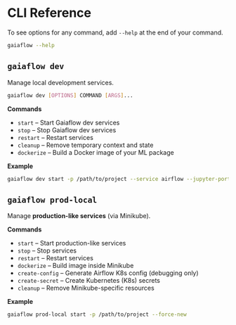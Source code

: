 # CLI Reference

To see options for any command, add `--help` at the end of your command.

```bash
gaiaflow --help
```

## `gaiaflow dev`

Manage local development services.

```bash
gaiaflow dev [OPTIONS] COMMAND [ARGS]...
```

**Commands**

- `start` – Start Gaiaflow dev services
- `stop` – Stop Gaiaflow dev services
- `restart` – Restart services
- `cleanup` – Remove temporary context and state
- `dockerize` – Build a Docker image of your ML package

**Example**

```bash
gaiaflow dev start -p /path/to/project --service airflow --jupyter-port 8888
```


## `gaiaflow prod-local`
Manage **production-like services** (via Minikube).

**Commands**

- `start` – Start production-like services
- `stop` – Stop services
- `restart` – Restart services
- `dockerize` – Build image inside Minikube
- `create-config` – Generate Airflow K8s config (debugging only)
- `create-secret` – Create Kubernetes (K8s) secrets
- `cleanup` – Remove Minikube-specific resources

**Example**

```bash
gaiaflow prod-local start -p /path/to/project --force-new
```

